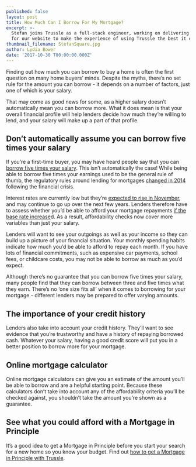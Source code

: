 ```yaml
---
published: false
layout: post
title: How Much Can I Borrow For My Mortgage?
excerpt: >-
  Stefan joins Trussle as a full-stack engineer, working on delivering new tools
  for our website to make the experience of using Trussle the best it can be.   
thumbnail_filename: StefanSquare.jpg
author: Lydia Bower
date: '2017-10-30 T00:00:00.000Z'
---
```

Finding out how much you can borrow to buy a home is often the first question on many home buyers’ minds. Despite the myths, there’s no set rule for the amount you can borrow - it depends on a number of factors, just one of which is your salary. 

That may come as good news for some, as a higher salary doesn’t automatically mean you can borrow more. What it does mean is that your overall financial profile will help lenders decide how much they’re willing to lend, and your salary will make up a part of that profile. 

## Don’t automatically assume you can borrow five times your salary 
If you’re a first-time buyer, you may have heard people say that you can [borrow five times your salary](https://trussle.com/blog/how-salary-affects-mortgage). This isn’t automatically the case! While being able to borrow five times your earnings used to be the general rule of thumb, the regulatory rules around lending for mortgages [changed in 2014](https://www.uswitch.com/mortgages/guides/mortgage-market-review/) following the financial crisis. 

Interest rates are currently low but they’re [expected to rise in November](http://www.bbc.co.uk/news/business-41439349), and may continue to go up over the next few years. Lenders therefore have to assess whether you’d be able to afford your mortgage repayments [if the base rate increase](https://trussle.com/blog/how-an-interest-rate-rise-would-affect-your-mortgage-payments)d. As a result, affordability checks now cover more variables than just your salary.

Lenders will want to see your outgoings as well as your income so they can build up a picture of your financial situation. Your monthly spending habits indicate how much you’d be able to afford to repay each month. If you have lots of financial commitments, such as expensive car payments, school fees, or childcare costs, you may not be able to borrow as much as you’d expect. 

Although there’s no guarantee that you can borrow five times your salary, many people find that they can borrow between three and five times what they earn. There’s no ‘one size fits all’ when it comes to borrowing for your mortgage - different lenders may be prepared to offer varying amounts. 

## The importance of your credit history
Lenders also take into account your credit history. They’ll want to see evidence that you’re trustworthy and have a history of repaying borrowed cash. Whatever your salary, having a good credit score will put you in a better position to borrow more for your mortgage. 

## Online mortgage calculator
Online mortgage calculators can give you an estimate of the amount you’ll be able to borrow and are a helpful starting point. Because these calculators don’t take into account any of the affordability criteria you’ll be checked against, you shouldn’t take the amount you’re shown as a guarantee.

## See what you could afford with a Mortgage in Principle
It’s a good idea to get a Mortgage in Principle before you start your search for a new home so you know your budget. Find out [how to get a Mortgage in Principle with Trussle](https://trussle.com/blog/how-to-get-a-mortgage-in-principle-with-trussle). 